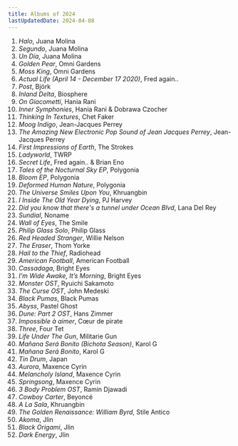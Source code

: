 ```yaml
---
title: Albums of 2024
lastUpdatedDate: 2024-04-08
---
```


1. *Halo*, Juana Molina
2. *Segundo*, Juana Molina
3. *Un Día*, Juana Molina
4. *Golden Pear*, Omni Gardens
5. *Moss King*, Omni Gardens
6. *Actual Life (April 14 - December 17 2020)*, Fred again..
7. *Post*, Björk
8. *Inland Delta*, Biosphere
9. *On Giacometti*, Hania Rani
10. *Inner Symphonies*, Hania Rani & Dobrawa Czocher
11. *Thinking In Textures*, Chet Faker
12. *Moog Indigo*, Jean-Jacques Perrey
13. *The Amazing New Electronic Pop Sound of Jean Jacques Perrey*, Jean-Jacques Perrey
14. *First Impressions of Earth*, The Strokes
15. *Ladyworld*, TWRP
16. *Secret Life*, Fred again.. & Brian Eno
17. *Tales of the Nocturnal Sky EP*, Polygonia
18. *Bloom EP*, Polygonia
19. *Deformed Human Nature*, Polygonia
20. *The Universe Smiles Upon You*, Khruangbin
21. *I Inside The Old Year Dying*, PJ Harvey
22. *Did you know that there's a tunnel under Ocean Blvd*, Lana Del Rey
23. *Sundial*, Noname
24. *Wall of Eyes*, The Smile
25. *Philip Glass Solo*, Philip Glass
26. *Red Headed Stranger*, Willie Nelson
27. *The Eraser*, Thom Yorke
28. *Hail to the Thief*, Radiohead
29. *American Football*, American Football
30. *Cassadaga*, Bright Eyes
31. *I’m Wide Awake, It’s Morning*, Bright Eyes
32. *Monster OST*, Ryuichi Sakamoto
33. *The Curse OST*, John Medeski
34. *Black Pumas*, Black Pumas
35. *Abyss*, Pastel Ghost
36. *Dune: Part 2 OST*, Hans Zimmer
37. *Impossible à aimer*, Cœur de pirate
38. *Three*, Four Tet
39. *Life Under The Gun*, Militarie Gun
40. *Mañana Será Bonito (Bichota Season)*, Karol G
41. *Mañana Será Bonito*, Karol G
42. *Tin Drum*, Japan
43. *Aurora*, Maxence Cyrin
44. *Melancholy Island*, Maxence Cyrin
45. *Springsong*, Maxence Cyrin
46. *3 Body Problem OST*, Ramin Djawadi
47. *Cowboy Carter*, Beyoncé
48. *A La Sala*, Khruangbin
49. *The Golden Renaissance: William Byrd*, Stile Antico
50. *Akoma*, Jlin
51. *Black Origami*, Jlin
52. *Dark Energy*, Jlin